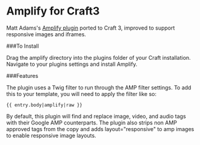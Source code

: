 # Amplify for Craft3

Matt Adams's [Amplify plugin](https://github.com/adamsmt/amplify) ported to Craft 3, improved to support responsive images and iframes.

###To Install

Drag the amplify directory into the plugins folder of your Craft installation. Navigate to your plugins settings and install Amplify.

###Features

The plugin uses a Twig filter to run through the AMP filter settings. To add this to your template, you will need to apply the filter like so:

```
{{ entry.body|amplify|raw }}
```
By default, this plugin will find and replace image, video, and audio tags with their Google AMP counterparts. The plugin also strips non AMP approved tags from the copy and adds layout="responsive" to amp images to enable responsive image layouts.
